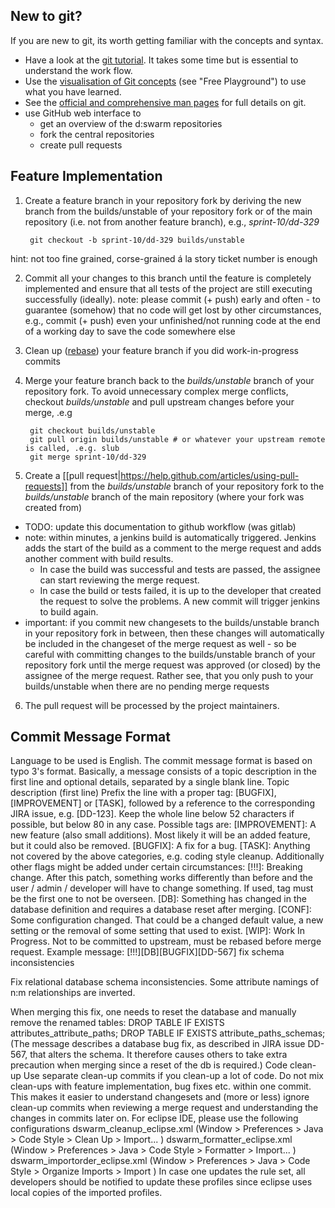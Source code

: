## New to git?

If you are new to git, its worth getting familiar with the concepts and syntax.

* Have a look at the [git tutorial](https://www.atlassian.com/git/tutorial). It takes some time but is essential to understand the work flow.
* Use the [visualisation of Git concepts](http://www.wei-wang.com/ExplainGitWithD3/) (see "Free Playground") to use what you have learned.
* See the [official and comprehensive man pages](http://git-scm.com/documentation) for full details on git.
* use GitHub web interface to
  * get an overview of the d:swarm repositories 
  * fork the central repositories
  * create pull requests


## Feature Implementation

1. Create a feature branch in your repository fork by deriving the new branch from the builds/unstable of your repository fork or of the main repository (i.e. not from another feature branch), e.g., *sprint-10/dd-329*

        git checkout -b sprint-10/dd-329 builds/unstable
hint: not too fine grained, corse-grained á la story ticket number is enough

2. Commit all your changes to this branch until the feature is completely implemented and ensure that all tests of the project are still executing successfully (ideally).
note: please commit (+ push) early and often - to guarantee (somehow) that no code will get lost by other circumstances, e.g., commit (+ push) even your unfinished/not running code at the end of a working day to save the code somewhere else

3. Clean up ([rebase](https://www.atlassian.com/git/tutorial/rewriting-git-history)) your feature branch if you did work-in-progress commits

4. Merge your feature branch back to the *builds/unstable* branch of your repository fork.
To avoid unnecessary complex merge conflicts, checkout *builds/unstable* and pull upstream changes before your merge, .e.g

        git checkout builds/unstable
        git pull origin builds/unstable # or whatever your upstream remote is called, .e.g. slub
        git merge sprint-10/dd-329

5. Create a [[pull request|https://help.github.com/articles/using-pull-requests]] from the *builds/unstable* branch of your repository fork to the *builds/unstable* branch of the main repository (where your fork was created from)
 * TODO: update this documentation to github workflow (was gitlab)
 * note: within minutes, a jenkins build is automatically triggered. Jenkins adds the start of the build as a comment to the merge request and adds another comment with build results.
    + In case the build was successful and tests are passed, the assignee can start reviewing the merge request.
    + In case the build or tests failed, it is up to the developer that created the request to solve the problems. A new commit will trigger jenkins to build again. 
 * important: if you commit new changesets to the builds/unstable branch in your repository fork in between, then these changes will automatically be included in the changeset of the merge request as well - so be careful with committing changes to the builds/unstable branch of your repository fork until the merge request was approved (or closed) by the assignee of the merge request. Rather see, that you only push to your builds/unstable when there are no pending merge requests

6. The pull request will be processed by the project maintainers.


## Commit Message Format
 Language to be used is English.
 The commit message format is based on typo 3's format. Basically, a message consists of a topic description in the first line and optional details, separated by a single blank line.
Topic description (first line)
Prefix the line with a proper tag: [BUGFIX], [IMPROVEMENT] or [TASK], followed by a reference to the corresponding JIRA issue, e.g. [DD-123].
Keep the whole line below 52 characters if possible, but below 80 in any case. 
Possible tags are:
[IMPROVEMENT]: A new feature (also small additions). Most likely it will be an added feature, but it could also be removed.
[BUGFIX]: A fix for a bug.
[TASK]: Anything not covered by the above categories, e.g. coding style cleanup.
Additionally other flags might be added under certain circumstances:
[!!!]: Breaking change. After this patch, something works differently than before and the user / admin / developer will have to change something. If used, tag must be the first one to not be overseen.
[DB]: Something has changed in the database definition and requires a database reset after merging.
[CONF]: Some configuration changed. That could be a changed default value, a new setting or the removal of some setting that used to exist.
[WIP]: Work In Progress. Not to be committed to upstream, must be rebased before merge request.
Example message:
[!!!][DB][BUGFIX][DD-567] fix schema inconsistencies
 
Fix relational database schema inconsistencies. Some attribute namings of n:m relationships are inverted.
 
When merging this fix, one needs to reset the database and manually remove the renamed tables: 
DROP TABLE IF EXISTS attributes_attribute_paths; 
DROP TABLE IF EXISTS attribute_paths_schemas;
(The message describes a database bug fix, as described in JIRA issue DD-567, that alters the schema. It therefore causes others to take extra precaution when merging since a reset of the db is required.)
Code clean-up
Use separate clean-up commits if you clean-up a lot of code. Do not mix clean-ups with feature implementation, bug fixes etc. within one commit. This makes it easier to understand changesets and (more or less) ignore clean-up commits when reviewing a merge request and understanding the changes in commits later on. 
For eclipse IDE, please use the following configurations
dswarm_cleanup_eclipse.xml (Window > Preferences > Java > Code Style > Clean Up > Import... )
dswarm_formatter_eclipse.xml (Window > Preferences > Java > Code Style > Formatter > Import... )
dswarm_importorder_eclipse.xml (Window > Preferences > Java > Code Style > Organize Imports > Import )
In case one updates the rule set, all developers should be notified to update these profiles since eclipse uses local copies of the imported profiles. 